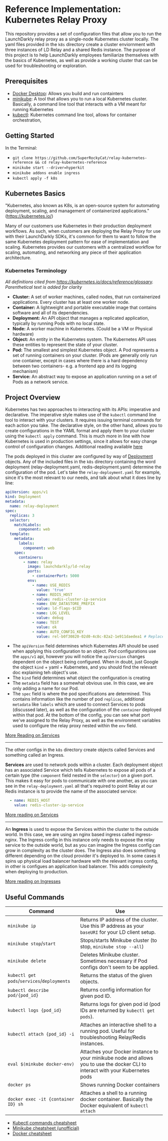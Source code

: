 # Reference Implementation: Kubernetes Relay Proxy 

This repository provides a set of configuration files that allow you to run the LaunchDarkly relay proxy as a single-node Kubernetes cluster locally. The yaml files provided in the `k8s` directory create a cluster enviornment with three instances of LD Relay and a shared Redis instance. The purpose of this project is to help LaunchDarkly employees familiarize themselves with the basics of Kubernetes, as well as provide a working cluster that can be used for troubleshooting or exploration.

## Prerequisites

- [Docker Desktop](https://www.docker.com/products/docker-desktop): Allows you build and run containters
- [minikube](https://minikube.sigs.k8s.io/docs/start/): A tool that allows you to run a local Kubernetes cluster. Basically, a command line tool that interacts with a VM meant for running Kubernetes
- [kubectl](https://kubernetes.io/docs/tasks/tools/): Kubernetes command line tool, allows for container orchestration, 


## Getting Started

In the Terminal:

- `git clone https://github.com/SuperRockyCat/relay-kubernetes-reference && cd relay-kubernetes-reference`
- `minikube start --driver=hyperkit`
- `minikube addons enable ingress`
- `kubectl apply -f k8s`

## Kubernetes Basics

"Kubernetes, also known as K8s, is an open-source system for automating deployment, scaling, and management of containerized applications." (https://kubernetes.io/) 

Many of our customers use Kubernetes in their production deployment workflows. As such, when customers are deploying the Relay Proxy for use with their LaunchDarkly SDKs, it's common for them to want to follow the same Kubernetes deployment pattern for ease of implementation and scaling. Kubernetes provides our customers with a centralized workflow for scaling, automating, and networking any piece of their application architecture.

### Kubernetes Terminology

_All definitions cited from https://kubernetes.io/docs/reference/glossary. Parenthetical text is added for clarity_ 

- **Cluster:** A set of worker machines, called nodes, that run containerized applications. Every cluster has at least one worker node.
- **Container:** A lightweight and portable executable image that contains software and all of its dependencies.
- **Deployment:** An API object that manages a replicated application, typically by running Pods with no local state.
- **Node:** A worker machine in Kubernetes. (Could be a VM or Physical hardware)
- **Object:** An entity in the Kubernetes system. The Kubernetes API uses these entities to represent the state of your cluster.
- **Pod:** The smallest and simplest Kubernetes object. A Pod represents a set of running containers on your cluster. (Pods are generally only run one container, except in cases where there is a hard dependency between two containers- e.g. a frontend app and its logging mechanism)
- **Service:** An abstract way to expose an application running on a set of Pods as a network service.


## Project Overview

Kubernetes has two approaches to interacting with its APIs: imperative and declarative. The imperative style makes use of the `kubectl` command line tool to interact with your clusters. It requires issuing terminal commands for each action you take. The declarative style, on the other hand, allows you to create configurations in the YAML format and apply them to your cluster using the `kubectl apply` command. This is much more in line with how Kubernetes is used in production settings, since it allows for easy change control of configuration changes. Additional reading available [here](https://medium.com/payscale-tech/imperative-vs-declarative-a-kubernetes-tutorial-4be66c5d8914)

The pods deployed in this cluster are configured by way of [Deployment](https://kubernetes.io/docs/concepts/workloads/controllers/deployment/) objects. Any of the included files in the `k8s` directory containing the word deployment (relay-deployment.yaml, redis-deployment.yaml) determine the configuration of the pod. Let's take the `relay-deployment.yaml` for example, since it's the most relevant to our needs, and talk about what it does line by line:

```yaml
apiVersion: apps/v1
kind: Deployment
metadata: 
  name: relay-deployment
spec:
  replicas: 3
  selector:
    matchLabels:
      component: web
  template:
    metadata:
      labels:
        component: web
    spec:
      containers:
        - name: relay
          image: launchdarkly/ld-relay
          ports:
            - containerPort: 5000
          env:
            - name: USE_REDIS
              value: 'true'
            - name: REDIS_HOST
              value: redis-cluster-ip-service
            - name: ENV_DATASTORE_PREFIX
              value: ld-flags-$CID
            - name: LOG_LEVEL
              value: debug
            - name: TEST
              value: ok
            - name: AUTO_CONFIG_KEY
              value: rel-b0f30820-02d0-4c8c-82a2-1e911daedea1 # Replace with your own auto-config key
```

- The `apiVersion` field determines which Kubernetes API should be used when applying this configuration to an object. Pod configurations use the `apps/v1` api, however you will notice the `apiVersion` changes dependent on the object being configured. When in doubt, just Google the object `kind` + yaml + Kubernetes, and you should find the relevant doc explaining teh object's use.
- The `kind` field determines what object the configuration is creating
- The `metadata` field has a somewhat obvious use. In this case, we are only adding a name for our Pod.
- The `spec` field is where the pod specifications are determined. This contains information like the number of pod `replicas`, additional `metadata` like `labels` which are used to connect Services to pods (discussed later), as well as the configuration of the `container` deployed within that pod. At the bottom of the config, you can see what port we've assigned to the Relay Proxy, as well as the environment variables used to configure the relay proxy nested within the `env` field.

[More Reading on Services](https://kubernetes.io/docs/concepts/workloads/controllers/)

------

The other configs in the `k8s` directory create objects called Services and something called an Ingress.

**Services** are used to network pods within a cluster. Each deployment object has an associated Service which tells Kubernetes to expose all pods of a certain type (the `component` field nested in the `selector`) on a given port. This makes it easy for pods to communicate with one another, as you can see in the `relay-deployment.yaml` all that's required to point Relay at our Redis instance is to provide the name of the associated service: 

```yaml
  - name: REDIS_HOST
    value: redis-cluster-ip-service
```

[More reading on Services](https://kubernetes.io/docs/concepts/services-networking/service/)

------

An  **Ingress** is used to expose the Services within the cluster to the outside world. In this case, we are using an nginx based ingress called ingress-nginx. The Ingress config in this instance only needs to expose the relay service to the outside world, but as you can imagine the Ingress config can grow in complexity as the cluster does. The Ingress also does something different depending on the cloud provider it's deployed to. In some cases it spins up physical load balancer hardware with the relevant ingress config, in other is configues an application load balancer. This adds complexity when deploying to production.

[More reading on Ingresses](https://kubernetes.io/docs/concepts/services-networking/ingress/)

## Useful Commands

| Command| Use |
|--------|-----|
|`minikube ip`| Returns IP address of the cluster. Use this IP address as your `baseURI` for your LD client setup.|
|`minikube stop`/`start`| Stops/starts Minikube cluster (to stop, `minikube stop --all`) |
|`minikube delete`| Deletes Minikube cluster. Sometimes necessary if Pod configs don't seem to be applied.|
|`kubectl get pods`/`services`/`deployments`| Returns the status of the given objects.|
|`kubectl describe pod/{pod_id}`| Returns config information for given pod ID.|
|`kubectl logs {pod_id}` | Returns logs for given pod id (pod IDs are returned by `kubectl get pods`).|
|`kubectl attach {pod_id} -i`| Attaches an interactive shell to a running pod. Useful for troubleshooting Relay/Redis instances.|
|`eval $(minkube docker-env)`| Attaches your Docker instance to your minikube node and allows you to use the docker CLI to interact with your Kubernetes pods |
|`docker ps`| Shows running Docker containers |
|`docker exec -it {container ID} sh` | Attaches a shell to a running docker container. Basically the Docker equivalent of `kubectl attach`|

- [Kubectl commands cheatsheet](https://kubernetes.io/docs/reference/kubectl/cheatsheet/)
- [Minikube cheatsheet (unofficial)](https://www.docker.com/sites/default/files/d8/2019-09/docker-cheat-sheet.pdf)
- [Docker cheatsheet](https://www.docker.com/sites/default/files/d8/2019-09/docker-cheat-sheet.pdf)